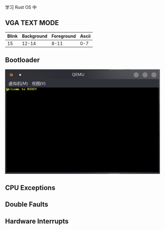 学习 Rust OS 中

## VGA TEXT MODE
| Blink | Background | Foreground | Ascii |
|  --   |     --     |     --     |  --   |
|  15   |   12-14    |    8-11    |  0-7  |

## Bootloader
![](images/1.png)

## CPU Exceptions

## Double Faults

## Hardware Interrupts